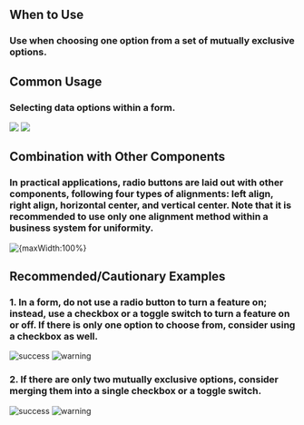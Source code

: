 ## When to Use

### Use when choosing one option from a set of mutually exclusive options.

## Common Usage

### Selecting data options within a form.

![](001)
![](002)

## Combination with Other Components

### In practical applications, radio buttons are laid out with other components, following four types of alignments: left align, right align, horizontal center, and vertical center. Note that it is recommended to use only one alignment method within a business system for uniformity.

![{maxWidth:100%}](003)

## Recommended/Cautionary Examples

### 1. In a form, do not use a radio button to turn a feature on; instead, use a checkbox or a toggle switch to turn a feature on or off. If there is only one option to choose from, consider using a checkbox as well.

![success](004)
![warning](005)

### 2. If there are only two mutually exclusive options, consider merging them into a single checkbox or a toggle switch.

![success](004)
![warning](005)

